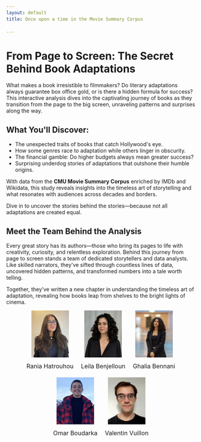 ```yaml
---
layout: default
title: Once upon a time in the Movie Summary Corpus

---
```

# From Page to Screen: The Secret Behind Book Adaptations

What makes a book irresistible to filmmakers? Do literary adaptations always guarantee box office gold, or is there a hidden formula for success? This interactive analysis dives into the captivating journey of books as they transition from the page to the big screen, unraveling patterns and surprises along the way.

## What You'll Discover:
- The unexpected traits of books that catch Hollywood's eye.
- How some genres race to adaptation while others linger in obscurity.
- The financial gamble: Do higher budgets always mean greater success?
- Surprising underdog stories of adaptations that outshone their humble origins.

With data from the **CMU Movie Summary Corpus** enriched by IMDb and Wikidata, this study reveals insights into the timeless art of storytelling and what resonates with audiences across decades and borders. 

Dive in to uncover the stories behind the stories—because not all adaptations are created equal.

## Meet the Team Behind the Analysis

Every great story has its authors—those who bring its pages to life with creativity, curiosity, and relentless exploration. Behind this journey from page to screen stands a team of dedicated storytellers and data analysts. Like skilled narrators, they’ve sifted through countless lines of data, uncovered hidden patterns, and transformed numbers into a tale worth telling.

Together, they’ve written a new chapter in understanding the timeless art of adaptation, revealing how books leap from shelves to the bright lights of cinema.

<div class="team-section" style="display: flex; justify-content: center; gap: 20px; align-items: center; flex-wrap: wrap;">
    <div style="text-align: center;">
        <img src="assets/img/rania_hatrouhou.jpg" alt="Rania Hatrouhou" style="width: 100px; height: auto; object-fit: cover;">
        <span style="display: block; font-size: 1rem; margin-top: 10px;">Rania Hatrouhou</span>
    </div>
    <div style="text-align: center;">
        <img src="assets/img/leila_benjelloun.jpg" alt="Leila Benjelloun" style="width: 100px; height: auto; object-fit: cover;">
        <span style="display: block; font-size: 1rem; margin-top: 10px;">Leila Benjelloun</span>
    </div>
    <div style="text-align: center;">
        <img src="assets/img/ghalia_bennani.jpg" alt="Ghalia Bennani" style="width: 100px; height: auto; object-fit: cover;">
        <span style="display: block; font-size: 1rem; margin-top: 10px;">Ghalia Bennani</span>
    </div>
    <div style="text-align: center;">
        <img src="assets/img/omar_boudarka.jpg" alt="Omar Boudarka" style="width: 100px; height: auto; object-fit: cover;">
        <span style="display: block; font-size: 1rem; margin-top: 10px;">Omar Boudarka</span>
    </div>
    <div style="text-align: center;">
        <img src="assets/img/valentin_vuillon.jpg" alt="Valentin Vuillon" style="width: 100px; height: auto; object-fit: cover;">
        <span style="display: block; font-size: 1rem; margin-top: 10px;">Valentin Vuillon</span>
    </div>
</div>
